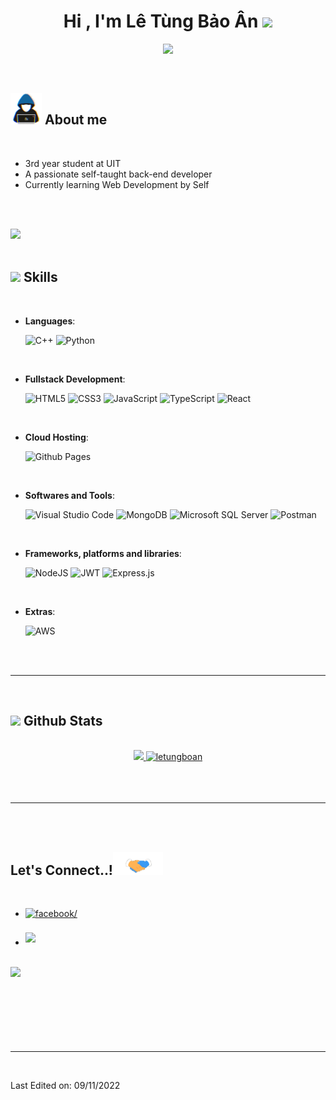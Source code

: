 <h1 align="center"><b>Hi , I'm Lê Tùng Bảo Ân </b><img src="https://media.giphy.com/media/hvRJCLFzcasrR4ia7z/giphy.gif" width="35"></h1>
<!--  -->
<p align="center">
  <a href="https://github.com/DenverCoder1/readme-typing-svg"><img src="https://readme-typing-svg.herokuapp.com?font=Time+New+Roman&color=cyan&size=25&center=true&vCenter=true&width=600&height=100&lines=Lê+Tùng+Bảo+Ân..&hearts;++;Self-taught+Back-End+Developer,;Information+Technology+Student,;Active+Learner,;Love+to+learn+new+stuffs..<3"></a>
</p>

<br>

## <picture><img src = "https://github.com/0xAbdulKhalid/0xAbdulKhalid/raw/main/assets/mdImages/about_me.gif" width = 50px></picture> **About me**

<br>

- 3rd year student at UIT
- A passionate self-taught back-end developer
- Currently learning Web Development by Self

<br><br>

<img src="https://user-images.githubusercontent.com/73097560/115834477-dbab4500-a447-11eb-908a-139a6edaec5c.gif"><br><br>

## <img src="https://media2.giphy.com/media/QssGEmpkyEOhBCb7e1/giphy.gif?cid=ecf05e47a0n3gi1bfqntqmob8g9aid1oyj2wr3ds3mg700bl&rid=giphy.gif" width ="25"><b> Skills</b>

<br>

<p align="center">

- **Languages**:
  
  ![C++](https://img.shields.io/badge/C++%20-%2300599C.svg?style=for-the-badge&logo=c%2B%2B&logoColor=white)
  ![Python](https://img.shields.io/badge/Python%20-%2314354C.svg?style=for-the-badge&logo=python&logoColor=white)

<br>   
    
- **Fullstack Development**:

  ![HTML5](https://img.shields.io/badge/HTML5%20-%23E34F26.svg?style=for-the-badge&logo=html5&logoColor=white)
  ![CSS3](https://img.shields.io/badge/CSS%20-%231572B6.svg?style=for-the-badge&logo=css3&logoColor=white)
  ![JavaScript](https://img.shields.io/badge/JavaScript%20-%23F7DF1E.svg?style=for-the-badge&logo=javascript&logoColor=black)
  ![TypeScript](https://img.shields.io/badge/TypeScript-007ACC?style=for-the-badge&logo=typescript&logoColor=white)
  ![React](https://img.shields.io/badge/react-%2320232a.svg?style=for-the-badge&logo=react&logoColor=%2361DAFB)
  
<br>

- **Cloud Hosting**:

  ![Github Pages](https://img.shields.io/badge/GitHub%20Pages-%23327FC7.svg?style=for-the-badge&logo=github&logoColor=white)

<br>

- **Softwares and Tools**:

  ![Visual Studio Code](https://img.shields.io/badge/Visual%20Studio%20Code-0078d7.svg?style=for-the-badge&logo=visual-studio-code&logoColor=white)
  ![MongoDB](https://img.shields.io/badge/MongoDB-4EA94B?style=for-the-badge&logo=mongodb&logoColor=white)
  ![Microsoft SQL Server](https://img.shields.io/badge/Microsoft%20SQL%20Server-CC2927?style=for-the-badge&logo=microsoft%20sql%20server&logoColor=white)
  ![Postman](https://img.shields.io/badge/Postman-FF6C37?style=for-the-badge&logo=Postman&logoColor=white)

<br>

- **Frameworks, platforms and libraries**:

  ![NodeJS](https://img.shields.io/badge/Node%20js-339933?style=for-the-badge&logo=nodedotjs&logoColor=white)
  ![JWT](https://img.shields.io/badge/JWT-black?style=for-the-badge&logo=JSON%20web%20tokens)
  ![Express.js](https://img.shields.io/badge/express.js-%23404d59.svg?style=for-the-badge&logo=express&logoColor=%2361DAFB)

<br>

- **Extras**:

  ![AWS](https://img.shields.io/badge/AWS-%23FF9900.svg?style=for-the-badge&logo=amazon-aws&logoColor=white)

</p>

<br>
<br>

---

<br>

## <img src="https://media.giphy.com/media/iY8CRBdQXODJSCERIr/giphy.gif" width="35"><b> Github Stats </b>

<br>

<div align="center">

<a href="https://github.com/letungbaoan/">
  <img src="https://github-readme-stats.vercel.app/api?username=letungbaoan&include_all_commits=true&show_icons=true&line_height=20&title_color=7A7ADB&icon_color=2234AE&text_color=D3D3D3&bg_color=0,000000,130F40" width="450"/>
  <img src="https://github-readme-stats.vercel.app/api/top-langs?username=letungbaoan&show_icons=true&locale=en&layout=compact&line_height=20&title_color=7A7ADB&icon_color=2234AE&text_color=D3D3D3&bg_color=0,000000,130F40" width="375"  alt="letungboan"/>

</a>
</div>

<br>
<br>
<br>

---

<br>
<br>

## <b> Let's Connect..!</b><img src="https://github.com/0xAbdulKhalid/0xAbdulKhalid/raw/main/assets/mdImages/handshake.gif" width ="80">

<br>
<div align='left'>

<ul>

<li>
<a href="https://www.facebook.com/bao.an.311056/" target="_blank">
<img src="https://img.shields.io/badge/Facebook-1877F2?style=for-the-badge&logo=facebook&logoColor=white" style="margin-bottom: 5px;" alt=facebook/>
</a>
</li>

<br>

<li>
<a href="mailto:baoan7604@gmail.com" target="_blank">
<img src="https://img.shields.io/badge/Gmail-D14836?style=for-the-badge&logo=gmail&logoColor=white" t=mail style="margin-bottom: 5px;" />
</a>
</li>
	
</ul>
</div>

<br>
<img src="https://user-images.githubusercontent.com/73097560/115834477-dbab4500-a447-11eb-908a-139a6edaec5c.gif">
<br>
<br>
<br>

<div align='center'>

</div>
<br>
<br>
<br>
<br>

---

<br>

Last Edited on: 09/11/2022
